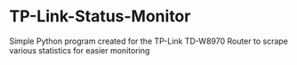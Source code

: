 # TP-Link-Status-Monitor
Simple Python program created for the TP-Link TD-W8970 Router to scrape various statistics for easier monitoring
